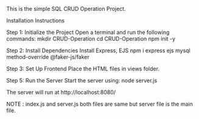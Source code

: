 This is the simple SQL CRUD Operation Project.

Installation Instructions

Step 1: Initialize the Project Open a terminal and run the following commands: mkdir CRUD-Operation cd CRUD-Operation npm init -y

Step 2: Install Dependencies Install Express, EJS npm i express ejs mysql method-override @faker-js/faker

Step 3: Set Up Frontend Place the HTML files in views folder.

Step 5: Run the Server Start the server using: node server.js

The server will run at http://localhost:8080/

NOTE : index.js and server.js both files are same but server file is the main file.
